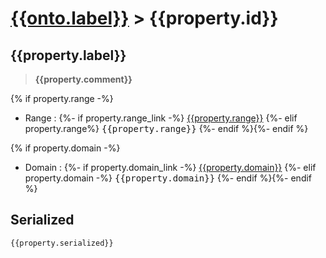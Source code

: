 # [{{onto.label}}](../homepage.md) > {{property.id}}

## {{property.label}}

> **{{property.comment}}**

{% if property.range -%}
- Range : {%- if property.range_link -%}
[{{property.range}}]({{property.range_link}})
{%- elif property.range%}
<kbd>{{property.range}}</kbd>
{%- endif %}{%- endif %}

{% if property.domain -%}
- Domain : {%- if property.domain_link -%}
[{{property.domain}}]({{property.domain_link}})
{%- elif property.domain -%}
<kbd>{{property.domain}}</kbd>
{%- endif %}{%- endif %}

## Serialized

```ttl
{{property.serialized}}
```
